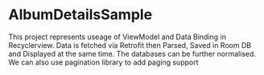 # AlbumDetailsSample
This project represents useage of ViewModel and Data Binding in Recyclerview. Data is fetched via Retrofit then Parsed, Saved in Room DB and Displayed at the same time.
The databases can be further normalised.
We can also use pagination library to add paging support 
